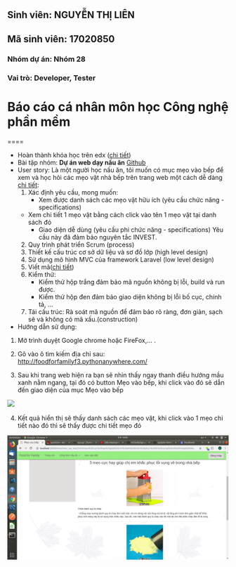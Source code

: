 ## Sinh viên: NGUYỄN THỊ LIÊN
## Mã sinh viên: 17020850
### Nhóm dự án: Nhóm 28
### Vai trò: Developer, Tester

 # Báo cáo cá nhân môn học Công nghệ phần mềm
====
* Hoàn thành khóa học trên edx ([chi tiết](https://github.com/Nguyenhuy2801/INT2208-8-2019/blob/master/NguyenThiLien/SoftEng1x.jpg))
* Bài tập nhóm: **Dự án web dạy nấu ăn**  [Github](https://github.com/Nguyenhuy2801/nhom-28/tree/master/Project_28/flask_project) 
* User story: Là một người học nấu ăn, tôi muốn có mục mẹo vào bếp để xem và học hỏi các mẹo vặt nhà bếp trên trang web một cách dễ dàng
	[chi tiết](https://github.com/truonganhhoang/INT2208-8-2019/issues/152):
	1) Xác định yêu cầu, mong muốn: 
		- Xem được danh sách các mẹo vặt hữu ích (yêu cầu chức năng - specifications)
    - Xem chi tiết 1 mẹo vặt bằng cách click vào tên 1 mẹo vặt tại danh sách đó
		- Giao diện dễ dùng (yêu cầu phi chức năng - specifications)
	Yêu cầu này đã đảm bảo nguyên tắc INVEST.
	2) Quy trình phát triển Scrum (process)
	3) Thiết kế cấu trúc cơ sở dữ liệu và sơ đồ lớp (high level design)
	4) Sử dụng mô hình MVC của framework Laravel (low level design)
	5) Viết mã([chi tiết](https://github.com/Nguyenhuy2801/nhom-28/tree/master/Project_28/flask_project))
	6) Kiểm thử:
		- Kiểm thử hộp trắng đảm bảo mã nguồn không bị lỗi, build và run được.
		- Kiểm thử hộp đen đảm bảo giao diện không bị lỗi bố cục, chính tả, ...
	7) Tái cấu trúc: Rà soát mã nguồn để đảm bảo rõ ràng, đơn giản, sạch sẽ và không có mã xấu.(construction)
* Hướng dẫn sử dụng:
1. Mở trình duyệt Google chrome hoặc FireFox,... .

 2. Gõ vào ô tìm kiếm địa chỉ sau: http://foodforfamilyf3.pythonanywhere.com/

 3. Sau khi trang web hiện ra bạn sẽ nhìn thấy ngay thanh điều hướng mầu xanh nằm ngang, tại đó có button Mẹo vào bếp, khi click vào đó sẽ dẫn đến giao diện của mục Mẹo vào bếp
 
 <img src="https://github.com/Nguyenhuy2801/INT2208-8-2019/blob/master/NguyenThiLien/m%E1%BA%B9o.png">

 4. Kết quả hiển thị sẽ thấy danh sách các mẹo vặt, khi click vào 1 mẹo chi tiết nào đó thì sẽ thấy được chi tiết mẹo đó
 <img src="https://github.com/Nguyenhuy2801/INT2208-8-2019/blob/master/NguyenThiLien/m%E1%BA%B9o%20chi%20ti%E1%BA%BFt.png">

 
